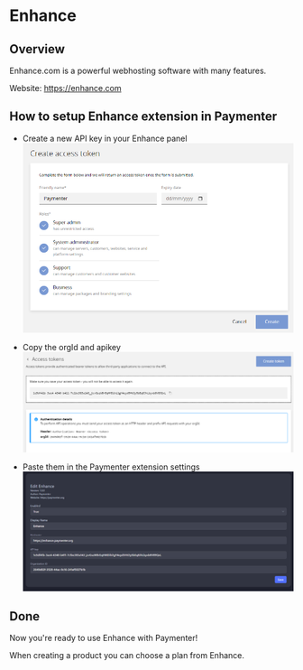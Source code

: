 # Enhance

## Overview

Enhance.com is a powerful webhosting software with many features.

Website: <https://enhance.com>

## How to setup Enhance extension in Paymenter

- Create a new API key in your Enhance panel
  ![image](/versions/0.9.4/assets/images/extensions/enhance/apikey.png)

- Copy the orgId and apikey
  ![image](/versions/0.9.4/assets/images/extensions/enhance/apikeycreated.png)

- Paste them in the Paymenter extension settings
  ![image](/versions/0.9.4/assets/images/extensions/enhance/paymentersettings.png)

## Done

Now you're ready to use Enhance with Paymenter!

When creating a product you can choose a plan from Enhance.
